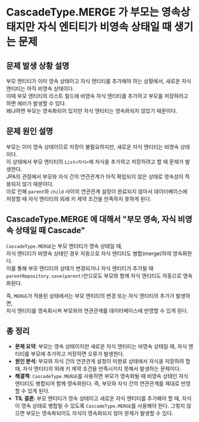 # CascadeType.MERGE 가 부모는 영속상태지만 자식 엔티티가 비영속 상태일 때 생기는 문제
  
## 문제 발생 상황 설명  
부모 엔티티가 이미 영속 상태이고 자식 엔티티를 추가해야 하는 상황에서, 새로운 자식 엔티티는 아직 비영속 상태이다.   
이때 부모 엔티티의 리스트 필드에 비영속 자식 엔티티를 추가하고 부모를 저장하려고 하면 에러가 발생할 수 있다.   
왜냐하면 부모는 영속화되어 있지만 자식 엔티티는 영속화되지 않았기 때문이다.  
  
## 문제 원인 설명  
부모는 이미 영속 상태이므로 저장이 불필요하지만, 새로운 자식 엔티티는 비영속 상태이다.   
이 상태에서 부모 엔티티의 `List<자식>`에 자식을 추가하고 저장하려고 할 때 문제가 발생한다.  
JPA의 관점에서 부모와 자식 간의 연관관계가 아직 확립되지 않은 상태로 영속성이 적용되지 않기 때문이다.   
이로 인해 `parent`와 `child` 사이의 연관관계 설정이 완료되지 않아서 데이터베이스에 저장할 때 자식 엔티티의 외래 키 제약 조건을 만족하지 못하게 된다.  
  
## CascadeType.MERGE 에 대해서 "부모 영속, 자식 비영속 상태일 때 Cascade"  
`CascadeType.MERGE`는 부모 엔티티가 영속 상태일 때,   
자식 엔티티가 비영속 상태인 경우 자동으로 자식 엔티티도 병합(merge)하여 영속화한다.  
이를 통해 부모 엔티티의 상태가 변경되거나 자식 엔티티가 추가될 때 
`parentRepository.save(parent)`만으로도 부모와 함께 자식 엔티티도 자동으로 영속화된다.  
  
즉, `MERGE`가 적용된 상태에서는 부모 엔티티의 변경 또는 자식 엔티티의 추가가 발생하면,  
자식 엔티티를 영속화시켜 부모와의 연관관계를 데이터베이스에 반영할 수 있게 된다.  
  
## 총 정리
- **문제 요약**: 부모는 영속 상태이지만 새로운 자식 엔티티는 비영속 상태일 때, 자식 엔티티를 부모에 추가하고 저장하면 오류가 발생한다.
- **원인 분석**: 부모와 자식 간의 연관관계 설정이 미완료 상태에서 자식을 저장하려 할 때, 자식 엔티티의 외래 키 제약 조건을 만족시키지 못해서 발생하는 문제이다.
- **해결책**: `CascadeType.MERGE`를 사용하면 부모가 영속화될 때 비영속 상태인 자식 엔티티도 병합되어 함께 영속화된다. 즉, 부모와 자식 간의 연관관계를 제대로 반영할 수 있게 된다.
- **TIL 결론**: 부모 엔티티가 영속 상태이고 새로운 자식 엔티티를 추가해야 할 때, 자식이 영속 상태로 병합될 수 있도록 `CascadeType.MERGE`를 사용해야 한다. 그렇지 않으면 부모는 영속화되어도 자식이 영속화되지 않아 문제가 발생할 수 있다.

